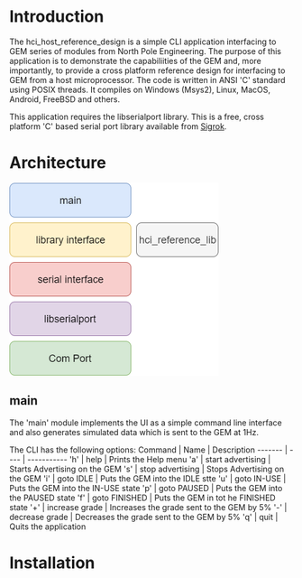 # Introduction
The hci_host_reference_design is a simple CLI application interfacing to GEM series of modules from North Pole Engineering. The purpose of this application is to demonstrate the capabiliities of the GEM and, more importantly, to provide a cross platform reference design for interfacing to GEM from a host microprocessor. The code is written in ANSI 'C' standard using POSIX threads. It compiles on Windows (Msys2), Linux, MacOS, Android, FreeBSD and others. 

This application requires the libserialport library. This is a free, cross platform 'C' based serial port library available from [Sigrok](https://sigrok.org).

# Architecture
![stack](./img/hci_reference_design.png)

## main
The 'main' module implements the UI as a simple command line interface and also generates simulated data which is sent to the GEM at 1Hz. 

The CLI has the following options:
Command | Name | Description
------- | ---- | -----------
'h' | help              | Prints the Help menu
'a' | start advertising | Starts Advertising on the GEM
's' | stop advertising  | Stops Advertising on the GEM
'i' | goto IDLE         | Puts the GEM into the IDLE stte
'u' | goto IN-USE       | Puts the GEM into the IN-USE state
'p' | goto PAUSED       | Puts the GEM into the PAUSED state
'f' | goto FINISHED     | Puts the GEM in tot he FINISHED state
'+' | increase grade    | Increases the grade sent to the GEM by 5%
'-' | decrease grade    | Decreases the grade sent to the GEM by 5%
'q' | quit              | Quits the application

# Installation